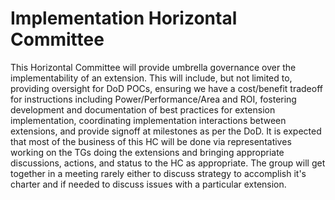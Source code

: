 # Implementation Horizontal Committee
This Horizontal Committee will provide umbrella governance over the implementability of an extension. This will include, but not limited to, providing oversight for DoD POCs, ensuring we have a cost/benefit tradeoff for instructions including Power/Performance/Area and ROI, fostering development and documentation of best practices for extension implementation,  coordinating implementation interactions between extensions, and provide signoff at milestones as per the DoD. It is expected that most of the business of this HC will be done via representatives working on the TGs doing the extensions and bringing appropriate discussions, actions, and status to the HC as appropriate. The group will get together in a meeting rarely either to discuss strategy to accomplish it's charter and if needed to discuss issues with a particular extension.

